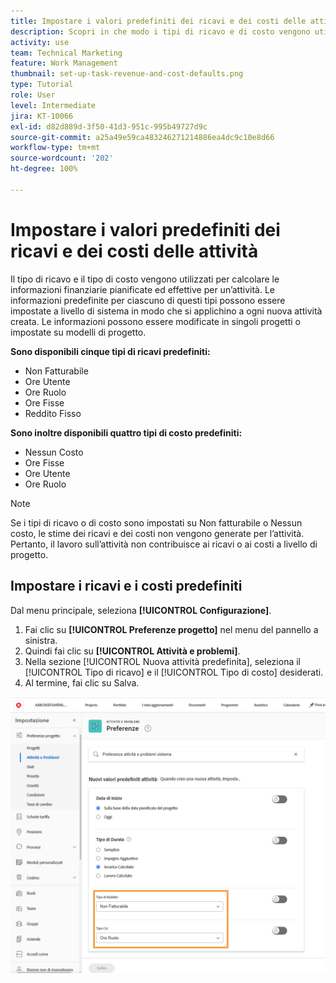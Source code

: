```yaml
---
title: Impostare i valori predefiniti dei ricavi e dei costi delle attività
description: Scopri in che modo i tipi di ricavo e di costo vengono utilizzati per calcolare le informazioni finanziarie pianificate ed effettive per un’attività.
activity: use
team: Technical Marketing
feature: Work Management
thumbnail: set-up-task-revenue-and-cost-defaults.png
type: Tutorial
role: User
level: Intermediate
jira: KT-10066
exl-id: d82d889d-3f50-41d3-951c-995b49727d9c
source-git-commit: a25a49e59ca483246271214886ea4dc9c10e8d66
workflow-type: tm+mt
source-wordcount: '202'
ht-degree: 100%

---
```


# Impostare i valori predefiniti dei ricavi e dei costi delle attività

Il tipo di ricavo e il tipo di costo vengono utilizzati per calcolare le informazioni finanziarie pianificate ed effettive per un’attività. Le informazioni predefinite per ciascuno di questi tipi possono essere impostate a livello di sistema in modo che si applichino a ogni nuova attività creata. Le informazioni possono essere modificate in singoli progetti o impostate su modelli di progetto.

**Sono disponibili cinque tipi di ricavi predefiniti:**

* Non Fatturabile
* Ore Utente
* Ore Ruolo
* Ore Fisse
* Reddito Fisso

**Sono inoltre disponibili quattro tipi di costo predefiniti:**

* Nessun Costo
* Ore Fisse
* Ore Utente
* Ore Ruolo

>[!NOTE]
>
>Se i tipi di ricavo o di costo sono impostati su Non fatturabile o Nessun costo, le stime dei ricavi e dei costi non vengono generate per l’attività. Pertanto, il lavoro sull’attività non contribuisce ai ricavi o ai costi a livello di progetto.

## Impostare i ricavi e i costi predefiniti

Dal menu principale, seleziona **[!UICONTROL Configurazione]**.

1. Fai clic su **[!UICONTROL Preferenze progetto]** nel menu del pannello a sinistra.
1. Quindi fai clic su **[!UICONTROL Attività e problemi]**.
1. Nella sezione [!UICONTROL Nuova attività predefinita], seleziona il [!UICONTROL Tipo di ricavo] e il [!UICONTROL Tipo di costo] desiderati.
1. Al termine, fai clic su Salva.

![Immagine dell’impostazione di ricavi e costi predefiniti](assets/setting-up-finances-3.png)

